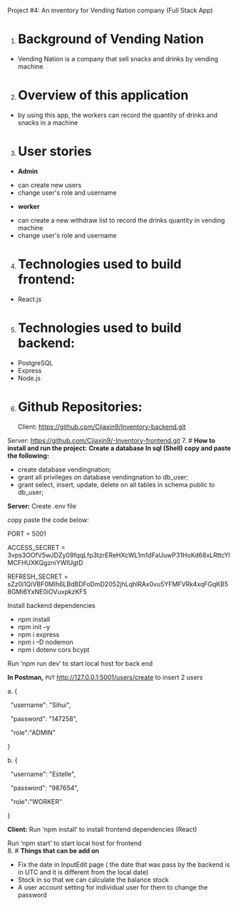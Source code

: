﻿Project #4: An inventory for Vending Nation company (Full Stack App)

1. # **Background of Vending Nation**

- Vending Nation is a company that sell snacks and drinks by vending machine

2. # **Overview of this application**

- by using this app, the workers can record the quantity of drinks and snacks in a machine

3. # **User stories**

- **Admin**

* can create new users
* change user's role and username

- **worker**

* can create a new withdraw list to record the drinks quantity in vending machine
* change user's role and username

4. # **Technologies used to build frontend:**

- React.js

5. # **Technologies used to build backend:**

- PostgreSQL
- Express
- Node.js

6. # **Github Repositories:**
   Client: <https://github.com/Cjiaxin9/Inventory-backend.git>

Server: <https://github.com/Cjiaxin9/-Inventory-frontend.git> 7. # **How to install and run the project:**
**Create a database In sql (Shell) copy and paste the following:**

- create database vendingnation;
- grant all privileges on database vendingnation to db_user;
- grant select, insert, update, delete on all tables in schema public to db_user;

**Server:** Create .env file

copy paste the code below:

PORT = 5001

ACCESS_SECRET = 3vps3OOfV5wJDZy09fqqLfp3tzrEReHXcWL1m1dFaUuwP31HoKd68xLRttcYlMCFHUXKQgzniYWIUgtD

REFRESH_SECRET = sZz0i1QiVBF0Mlh6LBdBDFoDmD2052jhLqhlRAx0vu5YFMFVRk4xqFGqKB58GMi6YxNE0iOVuxpkzKF5

Install backend dependencies

- npm install
- npm init –y
- npm i express
- npm i –D nodemon
- npm i dotenv cors bcypt

Run ‘npm run dev’ to start local host for back end

**In Postman,** `PUT` http://127.0.0.1:5001/users/create to insert 2 users

a. {

` `"username": "Sihui",

` `"password": "147258",

` `"role":"ADMIN"

}

b. {

` `"username": "Estelle",

` `"password": "987654",

` `"role":"WORKER"

}

**Client:** Run ‘npm install’ to install frontend dependencies (React)

Run ‘npm start’ to start local host for frontend
<br> 8. # **Things that can be add on**

- Fix the date in InputEdit page ( the date that was pass by the backend is in UTC and it is different from the local date)
- Stock in so that we can calculate the balance stock
- A user account setting for individual user for them to change the password
